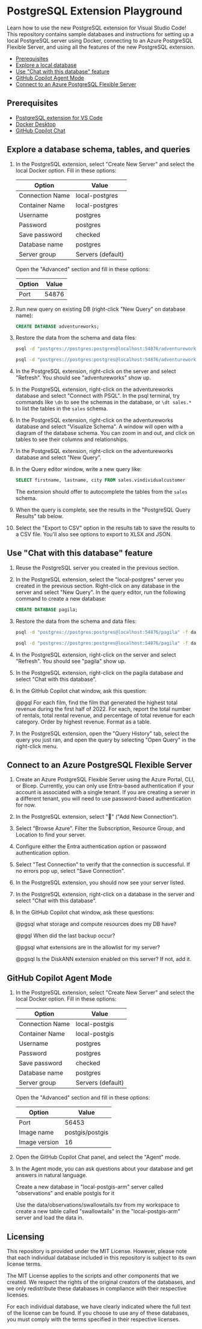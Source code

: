 # PostgreSQL Extension Playground

Learn how to use the new PostgreSQL extension for Visual Studio Code! This repository contains sample databases and instructions for setting up a local PostgreSQL server using Docker, connecting to an Azure PostgreSQL Flexible Server, and using all the features of the new PostgreSQL extension.

* [Prerequisites](#prerequisites)
* [Explore a local database](#explore-a-local-database)
* [Use "Chat with this database" feature](#use-chat-with-this-database-feature)
* [GitHub Copilot Agent Mode](#github-copilot-agent-mode)
* [Connect to an Azure PostgreSQL Flexible Server](#connect-to-an-azure-postgresql-flexible-server)

## Prerequisites

* [PostgreSQL extension for VS Code](https://marketplace.visualstudio.com/items?itemName=ms-ossdata.vscode-pgsql)
* [Docker Desktop](https://www.docker.com/products/docker-desktop)
* [GitHub Copilot Chat](https://marketplace.visualstudio.com/items/?itemName=GitHub.copilot-chat)

## Explore a database schema, tables, and queries

1. In the PostgreSQL extension, select "Create New Server" and select the local Docker option. Fill in these options:

    | Option | Value |
    |--------|-------|
    | Connection Name | local-postgres |
    | Container Name | local-postgres |
    | Username | postgres |
    | Password | postgres |
    | Save password | checked |
    | Database name | postgres |
    | Server group | Servers (default) |

    Open the "Advanced" section and fill in these options:

    | Option | Value  |
    |--------|--------|
    | Port   | 54876  |

2. Run new query on existing DB (right-click "New Query" on database name):

    ```sql
    CREATE DATABASE adventureworks;
    ```

3. Restore the data from the schema and data files:

    ```bash
    psql -d "postgres://postgres:postgres@localhost:54876/adventureworks" -f data/adventureworks/adventureworks-schema.sql
    ```

    ```bash
    psql -d "postgres://postgres:postgres@localhost:54876/adventureworks" -f data/adventureworks/adventureworks-data.sql
    ```

4. In the PostgreSQL extension, right-click on the server and select "Refresh". You should see "adventureworks" show up.

5. In the PostgreSQL extension, right-click on the adventureworks database and select "Connect with PSQL". In the psql terminal, try commands like `\dn` to see the schemas in the database, or `\dt sales.*` to list the tables in the `sales` schema.

6. In the PostgreSQL extension, right-click on the adventureworks database and select "Visualize Schema". A window will open with a diagram of the database schema. You can zoom in and out, and click on tables to see their columns and relationships.

7. In the PostgreSQL extension, right-click on the adventureworks database and select "New Query".

8. In the Query editor window, write a new query like:

    ```sql
    SELECT firstname, lastname, city FROM sales.vindividualcustomer
    ```

    The extension should offer to autocomplete the tables from the `sales` schema.

9. When the query is complete, see the results in the "PostgreSQL Query Results" tab below.

10. Select the "Export to CSV" option in the results tab to save the results to a CSV file. You'll also see options to export to XLSX and JSON.

## Use "Chat with this database" feature

1. Reuse the PostgreSQL server you created in the previous section.
 
2. In the PostgreSQL extension, select the "local-postgres" server you created in the previous section.  Right-click on any database in the server and select "New Query". In the query editor, run the following command to create a new database:

    ```sql
    CREATE DATABASE pagila;
    ```

3. Restore the data from the schema and data files:

    ```bash
    psql -d "postgres://postgres:postgres@localhost:54876/pagila" -f data/pagila/pagila-schema.sql
    ```

    ```bash
    psql -d "postgres://postgres:postgres@localhost:54876/pagila" -f data/pagila/pagila-data.sql
    ```

4. In the PostgreSQL extension, right-click on the server and select "Refresh". You should see "pagila" show up.

5. In the PostgreSQL extension, right-click on the pagila database and select "Chat with this database".

6. In the GitHub Copilot chat window, ask this question:

    @pgql For each film, find the film that generated the highest total revenue during the first half of 2022. For each, report the total number of rentals, total rental revenue, and percentage of total revenue for each category. Order by highest revenue. Format as a table.

7. In the PostgreSQL extension, open the "Query History" tab, select the query you just ran, and open the query by selecting "Open Query" in the right-click menu.


## Connect to an Azure PostgreSQL Flexible Server

1. Create an Azure PostgreSQL Flexible Server using the Azure Portal, CLI, or Bicep. Currently, you can only use Entra-based authentication if your account is associated with a single tenant. If you are creating a server in a different tenant, you will need to use password-based authentication for now.

2. In the PostgreSQL extension, select "🔌" ("Add New Connection"). 

3. Select "Browse Azure". Filter the Subscription, Resource Group, and Location to find your server.

4. Configure either the Entra authentication option or password authentication option.

5. Select "Test Connection" to verify that the connection is successful. If no errors pop up, select "Save Connection".

6. In the PostgreSQL extension, you should now see your server listed.

7. In the PostgreSQL extension, right-click on a database in the server and select "Chat with this database".

8. In the GitHub Copilot chat window, ask these questions:

    @pgsql what storage and compute resources does my DB have?

    @pgql When did the last backup occur?

    @pgsql what extensions are in the allowlist for my server?

    @pgsql Is the DiskANN extension enabled on this server? If not, add it.


## GitHub Copilot Agent Mode

1. In the PostgreSQL extension, select "Create New Server" and select the local Docker option. Fill in these options:

    | Option | Value |
    |--------|-------|
    | Connection Name | local-postgis |
    | Container Name | local-postgis |
    | Username | postgres |
    | Password | postgres |
    | Save password | checked |
    | Database name | postgres |
    | Server group | Servers (default) |

    Open the "Advanced" section and fill in these options:

    | Option | Value |
    |--------|--------|
    | Port   | 56453  |
    | Image name | postgis/postgis |
    | Image version | 16 |

2. Open the GitHub Copilot Chat panel, and select the "Agent" mode.

3. In the Agent mode, you can ask questions about your database and get answers in natural language.

    Create a new database in "local-postgis-arm" server called "observations" and enable postgis for it

    Use the data/observations/swallowtails.tsv from my workspace to create a new table called "swallowtails" in the "local-postgis-arm" server and load the data in.

## Licensing

This repository is provided under the MIT License. However, please note that each individual database included in this repository is subject to its own license terms.

The MIT License applies to the scripts and other components that we created. We respect the rights of the original creators of the databases, and we only redistribute these databases in compliance with their respective licenses.

For each individual database, we have clearly indicated where the full text of the license can be found. If you choose to use any of these databases, you must comply with the terms specified in their respective licenses.
